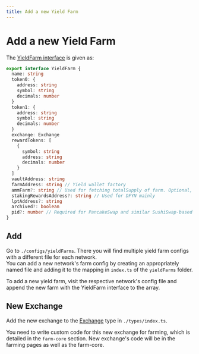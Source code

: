 ```yaml
---
title: Add a new Yield Farm
---
```


# Add a new Yield Farm

The [YieldFarm interface](https://github.com/unbound-finance/unbound-interface/blob/2dd40072d629dbfa5c3311a8fd9c02cfea2b9d34/types/interfaces.ts#L40) is given as:

```ts
export interface YieldFarm {
  name: string
  token0: {
    address: string
    symbol: string
    decimals: number
  }
  token1: {
    address: string
    symbol: string
    decimals: number
  }
  exchange: Exchange
  rewardTokens: [
    {
      symbol: string
      address: string
      decimals: number
    }
  ]
  vaultAddress: string
  farmAddress: string // Yield wallet factory
  ammFarm?: string // Used for fetching totalSupply of farm. Optional, not used much.
  stakingRewardsAddress?: string // Used for DFYN mainly
  lptAddress?: string
  archived?: boolean
  pid?: number // Required for PancakeSwap and similar SushiSwap-based farms
}
```


## Add
Go to `./configs/yieldFarms`. There you will find multiple yield farm configs with a different file for each network.  
You can add a new network's farm config by creating an appropriately named file and adding it to the mapping in `index.ts` of the `yieldFarms` folder.

To add a new yield farm, visit the respective network's config file and append the new farm with the YieldFarm interface to the array.

## New Exchange
Add the new exchange to the [Exchange](https://github.com/unbound-finance/unbound-interface/blob/2dd40072d629dbfa5c3311a8fd9c02cfea2b9d34/types/index.ts#L17) type in `./types/index.ts`.  

You need to write custom code for this new exchange for farming, which is detailed in the `farm-core` section. New exchange's code will be in the farming pages as well as the farm-core.
